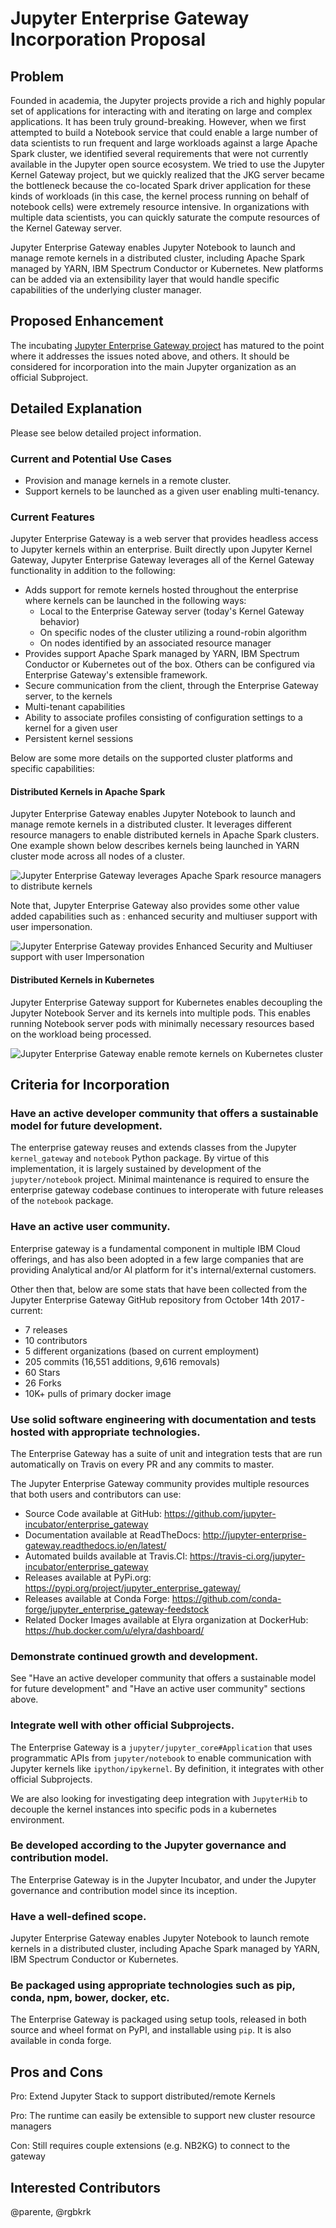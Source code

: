 # Jupyter Enterprise Gateway Incorporation Proposal

## Problem

Founded in academia, the Jupyter projects provide a rich and highly popular set of applications for
interacting with and iterating on large and complex applications.  It has been truly ground-breaking.
However, when we first attempted to build a Notebook service that could enable a large number of data
scientists to run frequent and large workloads against a large Apache Spark cluster, we identified
several requirements that were not currently available in the Jupyter open source ecosystem. We tried
to use the Jupyter Kernel Gateway project, but we quickly realized that the JKG server became the
bottleneck because the co-located Spark driver application for these kinds of workloads (in this case,
the kernel process running on behalf of notebook cells) were extremely resource intensive. In organizations
with multiple data scientists, you can quickly saturate the compute resources of the Kernel Gateway server.

Jupyter Enterprise Gateway enables Jupyter Notebook to launch and manage remote kernels in a distributed cluster,
including Apache Spark managed by YARN, IBM Spectrum Conductor or Kubernetes. New platforms can be added via an
extensibility layer that would handle specific capabilities of the underlying cluster manager.

## Proposed Enhancement

The incubating [Jupyter Enterprise Gateway project](https://github.com/jupyter-incubator/enterprise_gateway) has
matured to the point where it addresses the issues noted above, and others. It should be considered for incorporation
into the main Jupyter organization as an official Subproject.

## Detailed Explanation

Please see below detailed project information.

### Current and Potential Use Cases

* Provision and manage kernels in a remote cluster.
* Support kernels to be launched as a given user enabling multi-tenancy.

### Current Features

Jupyter Enterprise Gateway is a web server that provides headless access to Jupyter kernels within
an enterprise.  Built directly upon Jupyter Kernel Gateway, Jupyter Enterprise Gateway leverages all
of the Kernel Gateway functionality in addition to the following:

* Adds support for remote kernels hosted throughout the enterprise where kernels can be launched in
the following ways:
    * Local to the Enterprise Gateway server (today's Kernel Gateway behavior)
    * On specific nodes of the cluster utilizing a round-robin algorithm
    * On nodes identified by an associated resource manager
* Provides support Apache Spark managed by YARN, IBM Spectrum Conductor or Kubernetes out of the box.
Others can be configured via Enterprise Gateway's extensible framework.
* Secure communication from the client, through the Enterprise Gateway server, to the kernels
* Multi-tenant capabilities
* Ability to associate profiles consisting of configuration settings to a kernel for a given user
* Persistent kernel sessions

Below are some more details on the supported cluster platforms and specific capabilities:

#### Distributed Kernels in Apache Spark

Jupyter Enterprise Gateway enables Jupyter Notebook to launch and manage remote kernels in a distributed cluster. It
leverages different resource managers to enable distributed kernels in Apache Spark clusters. One example shown below
describes kernels being launched in YARN cluster mode across all nodes of a cluster.


![Jupyter Enterprise Gateway leverages Apache Spark resource managers to distribute kernels](jupyter_enterprise_gateway.gif)

Note that, Jupyter Enterprise Gateway also provides some other value added capabilities such as : enhanced security and multiuser support with user impersonation.

![Jupyter Enterprise Gateway provides Enhanced Security and Multiuser support with user Impersonation](jupyter_enterprise_gateway_on_yarn.png)

#### Distributed Kernels in Kubernetes

Jupyter Enterprise Gateway support for Kubernetes enables decoupling the Jupyter Notebook Server and its kernels into multiple pods. This enables running Notebook server pods with minimally necessary resources based on the workload being processed.

![Jupyter Enterprise Gateway enable remote kernels on Kubernetes cluster](jupyter_enterprise_gateway_on_kubernetes.png)


## Criteria for Incorporation

### Have an active developer community that offers a sustainable model for future development.

The enterprise gateway reuses and extends classes from the Jupyter `kernel_gateway` and `notebook` Python package. By virtue of this implementation, it is largely sustained by development of the `jupyter/notebook` project. Minimal maintenance is required to ensure the enterprise gateway codebase continues to interoperate with future releases of the `notebook` package.

### Have an active user community.

Enterprise gateway is a fundamental component in multiple IBM Cloud offerings, and has also been adopted in a few large companies that are providing Analytical and/or AI platform for it's internal/external customers.

Other then that, below are some stats that have been collected from the Jupyter Enterprise Gateway GitHub repository from October 14th 2017 - current:

- 7 releases
- 10 contributors
- 5 different organizations (based on current employment)
- 205 commits (16,551 additions, 9,616 removals)
- 60 Stars
- 26 Forks
- 10K+ pulls of primary docker image

### Use solid software engineering with documentation and tests hosted with appropriate technologies.

The Enterprise Gateway has a suite of unit and integration tests that are run automatically on Travis on every PR and any commits to master.

The Jupyter Enterprise Gateway community provides multiple resources that both users and contributors can use:

- Source Code available at GitHub: https://github.com/jupyter-incubator/enterprise_gateway
- Documentation available at ReadTheDocs: http://jupyter-enterprise-gateway.readthedocs.io/en/latest/
- Automated builds available at Travis.CI: https://travis-ci.org/jupyter-incubator/enterprise_gateway
- Releases available at PyPi.org: https://pypi.org/project/jupyter_enterprise_gateway/
- Releases available at Conda Forge: https://github.com/conda-forge/jupyter_enterprise_gateway-feedstock
- Related Docker Images available at Elyra organization at DockerHub: https://hub.docker.com/u/elyra/dashboard/


### Demonstrate continued growth and development.

See "Have an active developer community that offers a sustainable model for future development" and "Have an active user community" sections above.

### Integrate well with other official Subprojects.

The Enterprise Gateway is a `jupyter/jupyter_core#Application` that uses programmatic APIs from `jupyter/notebook` to enable communication with Jupyter kernels like `ipython/ipykernel`. By definition, it integrates with other official Subprojects.

We are also looking for investigating deep integration with `JupyterHib` to decouple the kernel instances into specific pods in a kubernetes environment.

### Be developed according to the Jupyter governance and contribution model.

The Enterprise Gateway is in the Jupyter Incubator, and under the Jupyter governance and contribution model since its inception.

### Have a well-defined scope.

Jupyter Enterprise Gateway enables Jupyter Notebook to launch remote kernels in a distributed cluster, including Apache Spark managed by YARN, IBM Spectrum Conductor or Kubernetes.

### Be packaged using appropriate technologies such as pip, conda, npm, bower, docker, etc.

The Enterprise Gateway is packaged using setup tools, released in both source and wheel format on PyPI, and installable using `pip`.  It is also available in conda forge.

## Pros and Cons

Pro: Extend Jupyter Stack to support distributed/remote Kernels

Pro: The runtime can easily be extensible to support new cluster resource managers

Con: Still requires couple extensions (e.g. NB2KG) to connect to the gateway

## Interested Contributors

@parente, @rgbkrk

